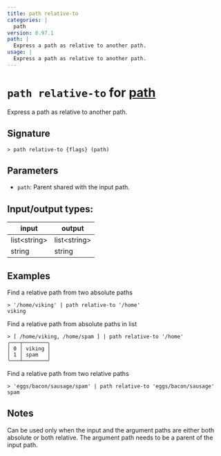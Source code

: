 ```yaml
---
title: path relative-to
categories: |
  path
version: 0.97.1
path: |
  Express a path as relative to another path.
usage: |
  Express a path as relative to another path.
---
```

<!-- This file is automatically generated. Please edit the command in https://github.com/nushell/nushell instead. -->

# `path relative-to` for [path](/commands/categories/path.md)

<div class='command-title'>Express a path as relative to another path.</div>

## Signature

```> path relative-to {flags} (path)```

## Parameters

 -  `path`: Parent shared with the input path.


## Input/output types:

| input        | output       |
| ------------ | ------------ |
| list\<string\> | list\<string\> |
| string       | string       |
## Examples

Find a relative path from two absolute paths
```nu
> '/home/viking' | path relative-to '/home'
viking
```

Find a relative path from absolute paths in list
```nu
> [ /home/viking, /home/spam ] | path relative-to '/home'
╭───┬────────╮
│ 0 │ viking │
│ 1 │ spam   │
╰───┴────────╯

```

Find a relative path from two relative paths
```nu
> 'eggs/bacon/sausage/spam' | path relative-to 'eggs/bacon/sausage'
spam
```

## Notes
Can be used only when the input and the argument paths are either both
absolute or both relative. The argument path needs to be a parent of the input
path.